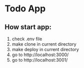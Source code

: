 # Todo App

## How start app:

1. check .env file
2. make clone in current directory
3. make deploy in current directory
4. go to http://localhost:3000/
5. go to http://localhost:3001/
